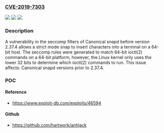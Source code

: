 ### [CVE-2019-7303](https://cve.mitre.org/cgi-bin/cvename.cgi?name=CVE-2019-7303)
![](https://img.shields.io/static/v1?label=Product&message=snapd&color=blue)
![](https://img.shields.io/static/v1?label=Version&message=%3C%202.37.4%20&color=brighgreen)
![](https://img.shields.io/static/v1?label=Vulnerability&message=CWE-628&color=brighgreen)

### Description

A vulnerability in the seccomp filters of Canonical snapd before version 2.37.4 allows a strict mode snap to insert characters into a terminal on a 64-bit host. The seccomp rules were generated to match 64-bit ioctl(2) commands on a 64-bit platform; however, the Linux kernel only uses the lower 32 bits to determine which ioctl(2) commands to run. This issue affects: Canonical snapd versions prior to 2.37.4.

### POC

#### Reference
- https://www.exploit-db.com/exploits/46594

#### Github
- https://github.com/hartwork/antijack

